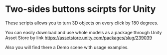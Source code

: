 # Two-sides buttons scirpts for Unity

These scripts allows you to turn 3D objects on every click by 180 degrees.

You can easily download and use whole models as a package through Unity Asset Store by link https://assetstore.unity.com/packages/slug/239039

Also you will find there a Demo scene with usage examples.
